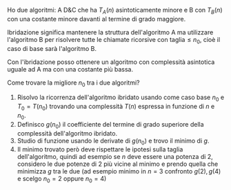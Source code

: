 Ho due algoritmi: A D&C che ha $T_A(n)$ asintoticamente minore e B con $T_B(n)$ con una costante minore davanti al termine di grado maggiore.

Ibridazione significa mantenere la  struttura dell'algoritmo A ma utilizzare l'algoritmo B per risolvere tutte le chiamate ricorsive con taglia$\le n_0$, cioè il caso di base sarà l'algoritmo B.

Con l'ibridazione posso ottenere un algoritmo con complessità asintotica uguale ad A ma con una costante più bassa. 

Come trovare la migliore $n_0$ tra i due algoritmi?
1. Risolvo la ricorrenza dell'algoritmo ibridato usando come caso base $n_0$ e $T_0=T(n_0)$ trovando una complessità $T(n)$ espressa in funzione di $n$ e $n_0$.
2. Definisco $g(n_0)$ il coefficiente del termine di grado superiore della complessità dell'algoritmo ibridato.
3. Studio di funzione usando le derivate di $g(n_0)$ e trovo il minimo di $g$.
4. Il minimo trovato però deve rispettare le ipotesi sulla taglia dell'algoritmo, quindi ad esempio se $n$ deve essere una potenza di 2, considero le due potenze di 2 più vicine al minimo e prendo quella che minimizza $g$ tra le due (ad esempio minimo in $n=3$ confronto $g(2),g(4)$ e scelgo $n_0=2$ oppure $n_0=4$)